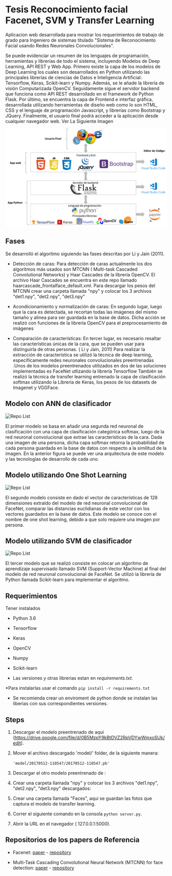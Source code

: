 # Tesis Reconocimiento facial Facenet, SVM y Transfer Learning

Aplicacion web desarrollada para mostrar los requerimientos de trabajo de grado para Ingeniero de sistemas titulado "Sistema de Reconocimiento Facial usando Redes Neuronales Convolucionales". 

Se puede evidenciar un resumen de los lenguajes de programación, herramientas y librerías de todo el sistema, incluyendo Modelos de Deep Learning, API REST y Web App. Primero existe la capa de los modelos de Deep Learning los cuales son desarrollados en Python utilizando las principales librerías de ciencias de Datos e Inteligencia Artificial: Tensorflow, Keras, Scikit-learn y Numpy. Además, se le añade la librería de visión Computarizada OpenCV. Seguidamente sigue el servidor backend que funciona como API REST desarrollado en el framework de Python Flask. Por último, se encuentra la capa de Frontend e interfaz gráfica, desarrollada utilizando herramientas de diseño web como lo son HTML, CSS y el lenguaje de programación Javascript, y librerías como Bootstrap y JQuery.  Finalmente, el usuario final podrá acceder a la aplicación desde cualquier navegador web. Ver La Siguiente Imagen

![Repo List](Screens/arquitectura.png)

## Fases
Se desarrolló el algoritmo siguiendo las fases descritas por Li y Jain (2011).

 * Detección de caras: 
   Para detección de caras actualmente los dos algoritmos más usados son MTCNN ( Multi-task Cascaded Convolutional Networks) y Haar Cascades de la librería OpenCV. El archivo  Haar Cascades se encuentra en este repo llamado haarcascade_frontalface_default.xml. Para descargar los pesos del MTCNN crear una carpeta llamada "npy" y colocar los 3 archivos "det1.npy", "det2.npy", "det3.npy"
   
 * Acondicionamiento y normalización de caras: 
   En segundo lugar, luego que la cara es detectada, se recortan todas las imágenes del mismo tamaño y alinea para ser guardada en la base de datos. Dicha acción se realizó con funciones de la librería OpenCV para el preprocesamiento de imágenes
   
 *  Comparación de características: 
  En tercer lugar, es necesario resaltar las características únicas de la cara, que se pueden usar para distinguirla de otras personas. ( Li y Jain, 2011) Para realizar la extracción de característica se utilizó la técnica de deep learning, específicamente redes neuronales convolucionales preentrenadas .Unos de los modelos preentrenados utilizados en dos de las soluciones implementadas es
FaceNet utlizando la librería Tensorflow También se realizó la técnica de transfer learning entrenado la capa de clasificación softmax utilizando la Librería de Keras, los pesos de los datasets de Imagenet y VGGFace.

## Modelo con ANN de clasificador
  
![Repo List](Screens/fases.png)

El primer modelo se basa en añadir una segunda red neuronal de clasificación con una capa de clasificación categórica softmax, luego de la red neuronal convolucional que extrae las características de la cara. Dada una imagen de una persona, dicha capa softmax retorna la probabilidad de cada persona guardada en la base de datos con respecto a la similitud de la imagen. En la anterior figura se puede ver una arquitectura de este modelo y las tecnologías de desarrollo de cada uno. 

## Modelo utilizando One Shot Learning
  
![Repo List](Screens/fases.png)

El segundo modelo consiste en dado el vector de características de 128 dimensiones extraído del modelo de red neuronal convolucional de FaceNet, comparar las distancias euclidianas de este vector con los vectores guardados en la base de datos. Este modelo se conoce con el nombre de one shot learning, debido a que solo requiere una imagen por persona. 


## Modelo  utilizando SVM de clasificador
  
![Repo List](Screens/fases.png)

El tercer modelo que se realizó consiste en colocar un algoritmo de aprendizaje supervisado llamado SVM (Support-Vector Machine) al final del modelo de red neuronal convolucional de FaceNet. Se utilizó la librería de Python llamada
Scikit-learn para implementar el algoritmo. 

## Requerimientos
Tener instalados
* Python 3.6
* Tensorflow 
* Keras
* OpenCV
* Numpy
* Scikit-learn

* Las versiones y otras librerias estan en *requirements.txt*.

*Para instalarlas usar el comando  ```pip install -r requirements.txt```

* Se recomienda crear un enviroment de python donde se instalan las liberias con sus correspondientes versiones.

## Steps
1. Descargar el modelo preentrenado de aqui (https://drive.google.com/file/d/0B5MzpY9kBtDVZ2RpVDYwWmxoSUk/edit).

2. Mover el archivo descargado 'model/' folder, de la siguiente manera:

     ```'model/20170512-110547/20170512-110547.pb'```
     
3. Descargar el otro modelo preentrenado de :

4. Crear una carpeta llamada "npy" y colocar los 3 archivos "det1.npy", "det2.npy", "det3.npy" descargados:

5. Crear una carpeta llamada "Faces", aqui se guardan las fotos que captura el modelo de transfer learning.

6. Correr el siguiente comando en la consola ```python server.py```.

7. Abrir la URL en el navegador ( 127.0.0.1:5000).


## Repositorios de los papers de Referencia
* Facenet: [paper](https://arxiv.org/abs/1503.03832) - [repository](https://github.com/davidsandberg/facenet)

* Multi-Task Cascading Convolutional Neural Network (MTCNN) for face detection: [paper](https://arxiv.org/abs/1604.02878) - [repository](https://github.com/foreverYoungGitHub/MTCNN)

